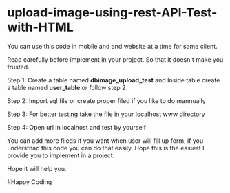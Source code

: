 # upload-image-using-rest-API-Test-with-HTML

You can use this code in mobile and and website at a time for same client. 

Read carefully before implement in your project. So that it doesn't make you frusted. 

Step 1: Create a table named **dbimage_upload_test** and Inside table create a table named **user_table** or follow step 2

Step 2: Import sql file or create proper filed if you like to do mannually

Step 3: For better testing take the file in your localhost www directory

Step 4: Open url in localhost and test by yourself

You can add more fileds if you want when user will fill up form, if you understnad this code you can do that easily. Hope this is the easiest I provide you to implement in a project.

Hope it will help you. 

#Happy Coding
